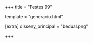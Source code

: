 +++
title = "Festes 99"

template = "generacio.html"

[extra]
disseny_principal = "bedual.png"

+++
